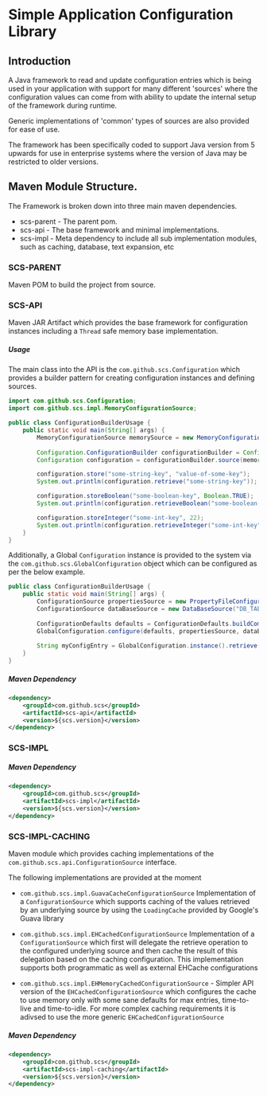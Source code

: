 # Simple Application Configuration Library

## Introduction
 A Java framework to read and update configuration entries which is being used in your application with support for 
 many different 'sources' where the configuration values can come from with ability to update the internal setup of 
 the framework during runtime. 

 Generic implementations of 'common' types of sources are also provided for ease of use.

 The framework has been specifically coded to support Java version from 5 upwards for use in 
 enterprise systems where the version of Java may be restricted to older versions.

## Maven Module Structure.
 The Framework is broken down into three main maven dependencies.
  - scs-parent - The parent pom.
  - scs-api - The base framework and minimal implementations.
  - scs-impl - Meta dependency to include all sub implementation modules, such as caching, database, text expansion, etc
 
### SCS-PARENT
 Maven POM to build the project from source.
 
### SCS-API
 Maven JAR Artifact which provides the base framework for configuration instances including a ```Thread``` safe memory 
 base implementation.

##### Usage
The main class into the API is the ```com.github.scs.Configuration``` which provides a builder 
pattern for creating configuration instances and defining sources.

```java
import com.github.scs.Configuration;
import com.github.scs.impl.MemoryConfigurationSource;

public class ConfigurationBuilderUsage {
    public static void main(String[] args) {
        MemoryConfigurationSource memorySource = new MemoryConfigurationSource();
        
        Configuration.ConfigurationBuilder configurationBuilder = Configuration.builder();
        Configuration configuration = configurationBuilder.source(memorySource).build();

        configuration.store("some-string-key", "value-of-some-key");
        System.out.println(configuration.retrieve("some-string-key"));

        configuration.storeBoolean("some-boolean-key", Boolean.TRUE);
        System.out.println(configuration.retrieveBoolean("some-boolean-key"));

        configuration.storeInteger("some-int-key", 22);
        System.out.println(configuration.retrieveInteger("some-int-key"));
    }
}
```

Additionally, a Global ```Configuration``` instance is provided to the system via the 
```com.github.scs.GlobalConfiguration``` object which can be configured as per the below example.

```java
public class ConfigurationBuilderUsage {
    public static void main(String[] args) {
        ConfigurationSource propertiesSource = new PropertyFileConfigurationSource("application.properties");
        ConfigurationSource dataBaseSource = new DataBaseSource("DB_TABLE_NAME");
        
        ConfigurationDefaults defaults = ConfigurationDefaults.buildCommon();
        GlobalConfiguration.configure(defaults, propertiesSource, dataBaseSource );
        
        String myConfigEntry = GlobalConfiguration.instance().retrieve("SomeKey", "DefaulValueIfNotFound");
    }
}
```

 ##### Maven Dependency
 ```xml
 <dependency>
     <groupId>com.github.scs</groupId>
     <artifactId>scs-api</artifactId>
     <version>${scs.version}</version>
 </dependency>
 ```

### SCS-IMPL

 ##### Maven Dependency
 ```xml
 <dependency>
     <groupId>com.github.scs</groupId>
     <artifactId>scs-impl</artifactId>
     <version>${scs.version}</version>
 </dependency>
 ```

### SCS-IMPL-CACHING 
 Maven module which provides caching implementations of the ```com.github.scs.api.ConfigurationSource```  interface.

 The following implementations are provided at the moment

 - ```com.github.scs.impl.GuavaCacheConfigurationSource``` Implementation of a ```ConfigurationSource``` which supports
 caching of the values retrieved by an underlying source by using the ```LoadingCache``` provided by Google's Guava 
 library
 
 - ```com.github.scs.impl.EHCachedConfigurationSource``` Implementation of a ```ConfigurationSource``` which first will 
 delegate the retrieve operation to the configured underlying source and then cache the result of this delegation based 
 on the caching configuration. This implementation supports both programmatic as well as external EHCache configurations
 
 - ```com.github.scs.impl.EHMemoryCachedConfigurationSource``` - Simpler API version of the 
 ```EHCachedConfigurationSource``` which configures the cache to use memory only with some sane defaults for max 
 entries, time-to-live and time-to-idle. For more complex caching requirements it is adivsed to use the more generic
 ```EHCachedConfigurationSource```
 
 ##### Maven Dependency
 ```xml
 <dependency>
     <groupId>com.github.scs</groupId>
     <artifactId>scs-impl-caching</artifactId>
     <version>${scs.version}</version>
 </dependency>
 ```